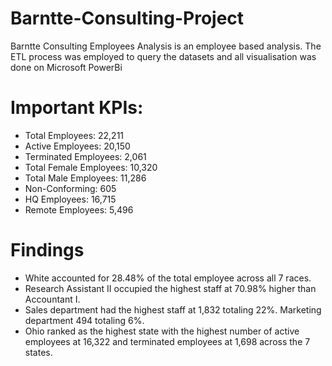 # Barntte-Consulting-Project
Barntte Consulting Employees Analysis is an employee based analysis. The ETL process was employed to query ﻿﻿the datasets and all visualisation was done on Microsoft PowerBi

# Important KPIs:
- Total Employees: 22,211
- Active Employees: 20,150 
- Terminated Employees: 2,061
- Total Female Employees: 10,320
- Total Male Employees: 11,286
- Non-Conforming: 605
- HQ Employees: 16,715
- Remote Employees: 5,496

# Findings
- White accounted for 28.48% of the total employee﻿﻿ ﻿﻿across all 7 races.
- Research Assistant II occupied the highest staff at 70.98% higher than Accountant I.
- Sales department had the highest staff at 1,832 totaling 22%. Marketing department 494 totaling 6%.
- Ohio ranked as the highest state with the highest number of active employees at 16,322 and terminated employees at 1,698 across the 7 states. 
